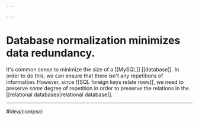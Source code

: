 ```yaml
---

---
```

# Database normalization minimizes data redundancy. 
It's common sense to minimize the size of a [[MySQL]] [[database]]. In order to do this, we can ensure that there isn't any repetitions of information. However, since [[SQL foreign keys relate rows]], we need to preserve *some* degree of repetition in order to preserve the relations in the [[relational databases|relational database]]. 

---
#idea/compsci 